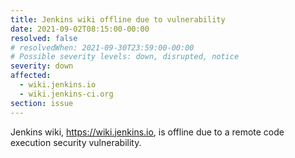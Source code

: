 ```yaml
---
title: Jenkins wiki offline due to vulnerability
date: 2021-09-02T08:15:00-00:00
resolved: false
# resolvedWhen: 2021-09-30T23:59:00-00:00
# Possible severity levels: down, disrupted, notice
severity: down
affected:
  - wiki.jenkins.io
  - wiki.jenkins-ci.org
section: issue
---
```


Jenkins wiki, https://wiki.jenkins.io, is offline due to a remote code execution security vulnerability.
